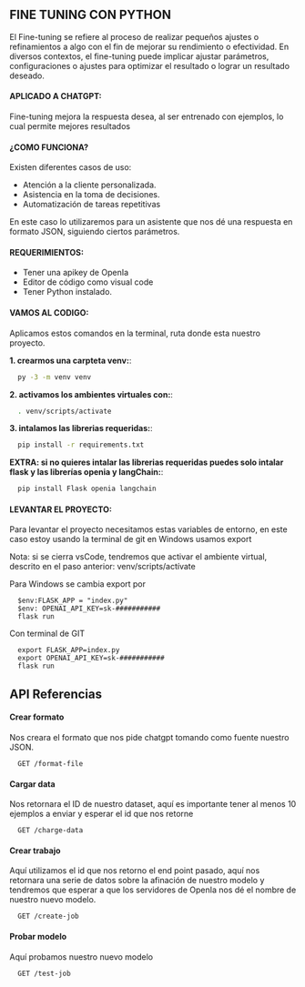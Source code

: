 
## FINE TUNING CON PYTHON

El Fine-tuning se refiere al proceso de realizar pequeños ajustes o refinamientos a algo con el fin de mejorar su rendimiento o efectividad. En diversos contextos, el fine-tuning puede implicar ajustar parámetros, configuraciones o ajustes para optimizar el resultado o lograr un resultado deseado.

#### APLICADO A CHATGPT:
Fine-tuning mejora la respuesta desea, al ser entrenado con ejemplos, lo cual permite mejores resultados

#### ¿COMO FUNCIONA?
Existen diferentes casos de uso:
-	Atención a la cliente personalizada.
-	Asistencia en la toma de decisiones.
-	Automatización de tareas repetitivas

En este caso lo utilizaremos para un asistente que nos dé una respuesta en formato JSON, siguiendo ciertos parámetros.

#### REQUERIMIENTOS:
-	Tener una apikey de OpenIa
-	Editor de código como visual code
-	Tener Python instalado.

#### VAMOS AL CODIGO:
Aplicamos estos comandos en la terminal, ruta donde esta nuestro proyecto.

**1. crearmos una carpteta venv:**:
```bash
  py -3 -m venv venv
```

**2. activamos los ambientes virtuales con:**:
```bash
  . venv/scripts/activate
```

**3. intalamos las librerias requeridas:**:
```bash
  pip install -r requirements.txt
```


**EXTRA: si no quieres intalar las librerias requeridas puedes solo intalar flask y las librerías openia y langChain:**:
```bash
  pip install Flask openia langchain
```




#### LEVANTAR EL PROYECTO:

Para levantar el proyecto necesitamos estas variables de entorno, en este caso estoy usando la terminal de git en Windows usamos export

Nota: si se cierra vsCode, tendremos que activar el ambiente virtual, descrito en el paso anterior: venv/scripts/actívate

Para Windows se cambia export por 
```shell
  $env:FLASK_APP = "index.py"
  $env: OPENAI_API_KEY=sk-###########
  flask run
```


Con terminal de GIT
```shell
  export FLASK_APP=index.py 
  export OPENAI_API_KEY=sk-###########
  flask run
```


## API Referencias

#### Crear formato 

Nos creara el formato que nos pide chatgpt tomando como fuente nuestro JSON.

```http
  GET /format-file
```

#### Cargar data

Nos retornara el ID de nuestro dataset, aquí es importante tener al menos 10 ejemplos a enviar y esperar el id que nos retorne

```http
  GET /charge-data
```

#### Crear trabajo

Aquí utilizamos el id que nos retorno el end  point pasado, aquí nos retornara una serie de datos sobre la afinación de nuestro modelo y tendremos que esperar a que los servidores de OpenIa nos dé el nombre de nuestro nuevo modelo.

```http
  GET /create-job
```

#### Probar modelo

Aquí probamos nuestro nuevo modelo

```http
  GET /test-job
```
